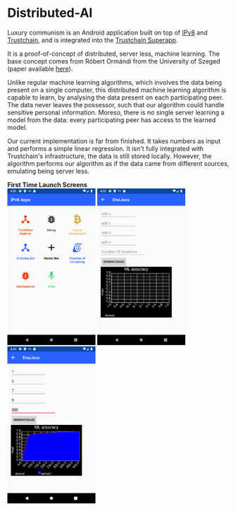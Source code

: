 # Distributed-AI

Luxury communism is an Android application built on top of [IPv8](https://github.com/Tribler/kotlin-ipv8)
and [Trustchain](https://github.com/Tribler/kotlin-ipv8/blob/master/doc/TrustChainCommunity.md),
 and is integrated into the [Trustchain Superapp](https://github.com/Tribler/trustchain-superapp).

It is a proof-of-concept of distributed, server less, machine learning. The base concept comes from
Róbert Ormándi from the University of Szeged (paper available [here](https://onlinelibrary.wiley.com/doi/abs/10.1002/cpe.2858)).

Unlike regular machine learning algorithms, which involves the data being present on a single computer,
this distributed machine learning algorithm is capable to learn, by analysing the data present on each
participating peer. The data never leaves the possessor, such that our algorithm could handle
sensitive personal information. Moreso, there is no single server learning a model from the data: every
participating peer has access to the learned model.

Our current implementation is far from finished. It takes numbers as input and performs a simple linear
regression. It isn't fully integrated with Trustchain's infrastructure, the data is still stored locally.
However, the algorithm performs our algorithm as if the data came from different sources, emulating
being server less.

**First Time Launch Screens**
<br />
<img src="menu_picture.png" width="200px"> <img src="empty_picture.png" width="200px"> <img src="data_picture.png" width="200px">






